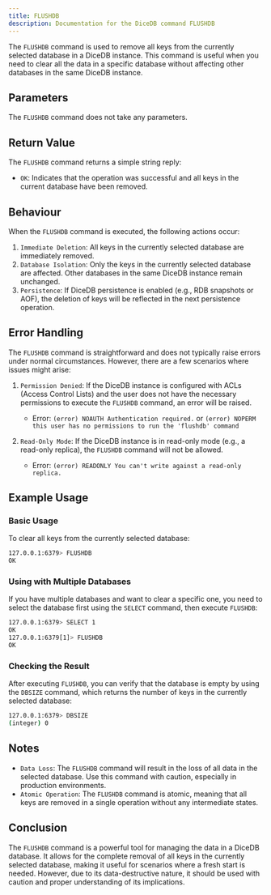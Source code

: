 ```yaml
---
title: FLUSHDB
description: Documentation for the DiceDB command FLUSHDB
---
```


The `FLUSHDB` command is used to remove all keys from the currently selected database in a DiceDB instance. This command is useful when you need to clear all the data in a specific database without affecting other databases in the same DiceDB instance.

## Parameters

The `FLUSHDB` command does not take any parameters.

## Return Value

The `FLUSHDB` command returns a simple string reply:

- `OK`: Indicates that the operation was successful and all keys in the current database have been removed.

## Behaviour

When the `FLUSHDB` command is executed, the following actions occur:

1. `Immediate Deletion`: All keys in the currently selected database are immediately removed.
1. `Database Isolation`: Only the keys in the currently selected database are affected. Other databases in the same DiceDB instance remain unchanged.
1. `Persistence`: If DiceDB persistence is enabled (e.g., RDB snapshots or AOF), the deletion of keys will be reflected in the next persistence operation.

## Error Handling

The `FLUSHDB` command is straightforward and does not typically raise errors under normal circumstances. However, there are a few scenarios where issues might arise:

1. `Permission Denied`: If the DiceDB instance is configured with ACLs (Access Control Lists) and the user does not have the necessary permissions to execute the `FLUSHDB` command, an error will be raised.

   - Error: `(error) NOAUTH Authentication required.` or `(error) NOPERM this user has no permissions to run the 'flushdb' command`

1. `Read-Only Mode`: If the DiceDB instance is in read-only mode (e.g., a read-only replica), the `FLUSHDB` command will not be allowed.

   - Error: `(error) READONLY You can't write against a read-only replica.`

## Example Usage

### Basic Usage

To clear all keys from the currently selected database:

```sh
127.0.0.1:6379> FLUSHDB
OK
```

### Using with Multiple Databases

If you have multiple databases and want to clear a specific one, you need to select the database first using the `SELECT` command, then execute `FLUSHDB`:

```sh
127.0.0.1:6379> SELECT 1
OK
127.0.0.1:6379[1]> FLUSHDB
OK
```

### Checking the Result

After executing `FLUSHDB`, you can verify that the database is empty by using the `DBSIZE` command, which returns the number of keys in the currently selected database:

```sh
127.0.0.1:6379> DBSIZE
(integer) 0
```

## Notes

- `Data Loss`: The `FLUSHDB` command will result in the loss of all data in the selected database. Use this command with caution, especially in production environments.
- `Atomic Operation`: The `FLUSHDB` command is atomic, meaning that all keys are removed in a single operation without any intermediate states.

## Conclusion

The `FLUSHDB` command is a powerful tool for managing the data in a DiceDB database. It allows for the complete removal of all keys in the currently selected database, making it useful for scenarios where a fresh start is needed. However, due to its data-destructive nature, it should be used with caution and proper understanding of its implications.

